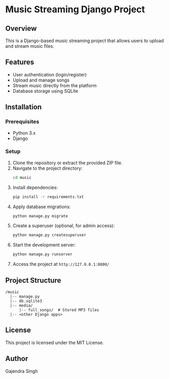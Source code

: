 # Music Streaming Django Project

## Overview
This is a Django-based music streaming project that allows users to upload and stream music files.

## Features
- User authentication (login/register)
- Upload and manage songs
- Stream music directly from the platform
- Database storage using SQLite

## Installation
### Prerequisites
- Python 3.x
- Django

### Setup
1. Clone the repository or extract the provided ZIP file.
2. Navigate to the project directory:
   ```sh
   cd music
   ```
3. Install dependencies:
   ```sh
   pip install -r requirements.txt
   ```
4. Apply database migrations:
   ```sh
   python manage.py migrate
   ```
5. Create a superuser (optional, for admin access):
   ```sh
   python manage.py createsuperuser
   ```
6. Start the development server:
   ```sh
   python manage.py runserver
   ```
7. Access the project at `http://127.0.0.1:8000/`

## Project Structure
```
/music
  |-- manage.py
  |-- db.sqlite3
  |-- media/
      |-- full_songs/  # Stored MP3 files
  |-- <other Django apps>
```

## License
This project is licensed under the MIT License.

## Author
Gajendra Singh


